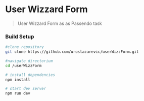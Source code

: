 # User Wizzard Form

> User Wizzard Form as as Passendo task

### Build Setup

```bash
#clone repository
git clone https://github.com/uroslazarevic/userWizzForm.git

#navigate directorium
cd /userWizzForm

# install dependencies
npm install

# start dev server
npm run dev

```
